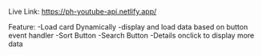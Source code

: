 Live Link: https://ph-youtube-api.netlify.app/

Feature:
-Load card Dynamically
-display and load data based on button event handler
-Sort Button
-Search Button
-Details onclick to display more data
